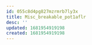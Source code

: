 ```yaml
---
id: 055c8d4pg827mzrmrb7ly3x
title: Misc_breakable_pot1aflr
desc: ''
updated: 1681954919198
created: 1681954919198
---
```

